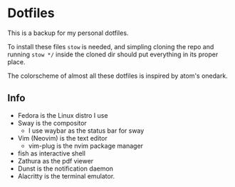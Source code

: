 # Dotfiles

This is a backup for my personal dotfiles. 

To install these files `stow` is
needed, and simpling cloning the repo and running `stow */` inside the cloned
dir should put
everything in its proper place.

The colorscheme of almost all these dotfiles is
inspired by atom's onedark.

## Info
* Fedora is the Linux distro I use
* Sway is the compositor
	* I use waybar as the status bar for sway
* Vim (Neovim) is the text editor
	* vim-plug is the nvim package manager
* fish as interactive shell
* Zathura as the pdf viewer
* Dunst is the notification daemon
* Alacritty is the terminal emulator.
